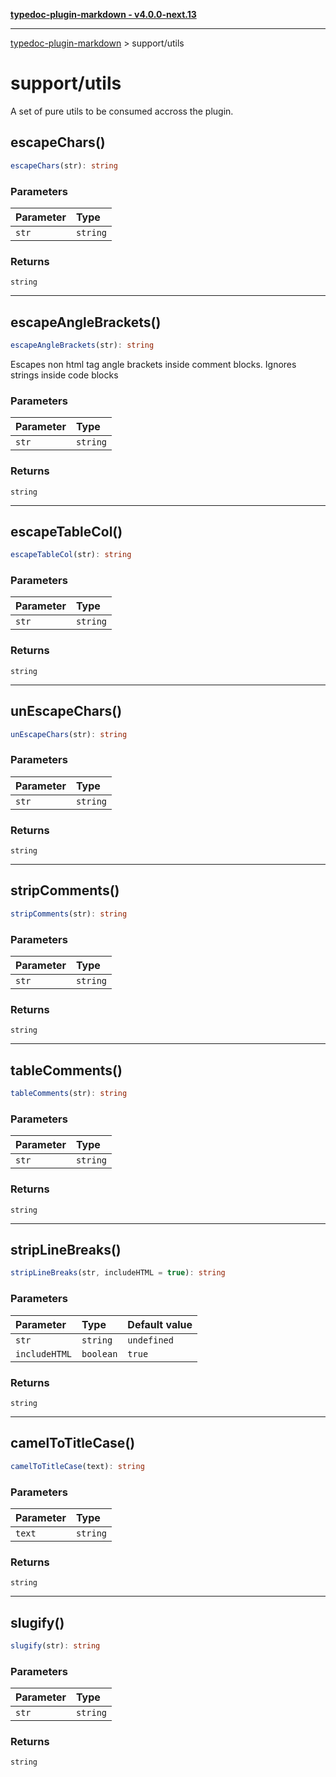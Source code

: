 [**typedoc-plugin-markdown - v4.0.0-next.13**](README.md)

---

[typedoc-plugin-markdown](README.md) > support/utils

# support/utils

A set of pure utils to be consumed accross the plugin.

## escapeChars()

```ts
escapeChars(str): string
```

### Parameters

| Parameter | Type     |
| :-------- | :------- |
| `str`     | `string` |

### Returns

`string`

---

## escapeAngleBrackets()

```ts
escapeAngleBrackets(str): string
```

Escapes non html tag angle brackets inside comment blocks.
Ignores strings inside code blocks

### Parameters

| Parameter | Type     |
| :-------- | :------- |
| `str`     | `string` |

### Returns

`string`

---

## escapeTableCol()

```ts
escapeTableCol(str): string
```

### Parameters

| Parameter | Type     |
| :-------- | :------- |
| `str`     | `string` |

### Returns

`string`

---

## unEscapeChars()

```ts
unEscapeChars(str): string
```

### Parameters

| Parameter | Type     |
| :-------- | :------- |
| `str`     | `string` |

### Returns

`string`

---

## stripComments()

```ts
stripComments(str): string
```

### Parameters

| Parameter | Type     |
| :-------- | :------- |
| `str`     | `string` |

### Returns

`string`

---

## tableComments()

```ts
tableComments(str): string
```

### Parameters

| Parameter | Type     |
| :-------- | :------- |
| `str`     | `string` |

### Returns

`string`

---

## stripLineBreaks()

```ts
stripLineBreaks(str, includeHTML = true): string
```

### Parameters

| Parameter     | Type      | Default value |
| :------------ | :-------- | :------------ |
| `str`         | `string`  | `undefined`   |
| `includeHTML` | `boolean` | `true`        |

### Returns

`string`

---

## camelToTitleCase()

```ts
camelToTitleCase(text): string
```

### Parameters

| Parameter | Type     |
| :-------- | :------- |
| `text`    | `string` |

### Returns

`string`

---

## slugify()

```ts
slugify(str): string
```

### Parameters

| Parameter | Type     |
| :-------- | :------- |
| `str`     | `string` |

### Returns

`string`
